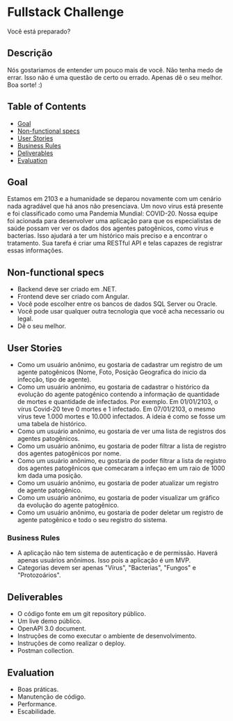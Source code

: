 # Fullstack Challenge

Você está preparado?

## Descrição

Nós gostariamos de entender um pouco mais de você. Não tenha medo de errar. Isso não é uma questão de certo ou errado. Apenas dê o seu melhor. Boa sorte! :)

## Table of Contents

- [Goal](#goal)
- [Non-functional specs](#non-functional-specs)
- [User Stories](#user-stories)
- [Business Rules](#business-rules)
- [Deliverables](#deliverables)
- [Evaluation](#evaluation)

## Goal

Estamos em 2103 e a humanidade se deparou novamente com um cenário nada agradável que há anos não presenciava. Um novo virus está presente e foi classificado como uma Pandemia Mundial: COVID-20.
Nossa equipe foi acionada para desenvolver uma aplicação para que os especialistas de saúde possam ver ver os dados dos agentes patogênicos, como vírus e bacterias. Isso ajudará a ter um histórico mais preciso e a encontrar o tratamento.
Sua tarefa é criar uma RESTful API e telas capazes de registrar essas informações.


## Non-functional specs

* Backend deve ser criado em .NET.
* Frontend deve ser criado com Angular.
* Você pode escolher entre os bancos de dados SQL Server ou Oracle.
* Você pode usar qualquer outra tecnologia que você acha necessario ou legal.
* Dê o seu melhor.


## User Stories

* Como um usuário anônimo, eu gostaria de cadastrar um registro de um agente patogênicos (Nome, Foto, Posição Geografica do inicio da infecção, tipo de agente).
* Como um usuário anônimo, eu gostaria de cadastrar o histórico da evolução do agente patogênico contendo a informação de quantidade de mortes e quantidade de infectados. Por exemplo. Em 01/01/2103, o vírus Covid-20 teve 0 mortes e 1 infectado. Em 07/01/2103, o mesmo vírus teve 1.000 mortes e 10.000 infectados. A ideia é como se fosse um uma tabela de histórico.
* Como um usuário anônimo, eu gostaria de ver uma lista de registros dos agentes patogênicos.
* Como um usuário anônimo, eu gostaria de poder filtrar a lista de registro dos agentes patogênicos por nome.
* Como um usuário anônimo, eu gostaria de poder filtrar a lista de registro dos agentes patogênicos que comecaram a infeçao em um raio de 1000 km dada uma posição.
* Como um usuário anônimo, eu gostaria de poder atualizar um registro de agente patogênico.
* Como um usuário anônimo, eu gostaria de poder visualizar um gráfico da evolução do agente patogênico.
* Como um usuário anônimo, eu gostaria de poder deletar um registro de agente patogênico e todo o seu registro do sistema.


### Business Rules

* A aplicação não tem sistema de autenticação e de permissão. Haverá apenas usuários anônimos. Isso pois a aplicação é um MVP.
* Categorias devem ser apenas "Vírus", "Bacterias", "Fungos" e "Protozoários".


## Deliverables

* O código fonte em um git repository público.
* Um live demo público.
* OpenAPI 3.0 document.
* Instruções de como executar o ambiente de desenvolvimento.
* Instruções de como realizar o deploy.
* Postman collection.


## Evaluation

* Boas práticas.
* Manutenção de código.
* Performance.
* Escabilidade.
